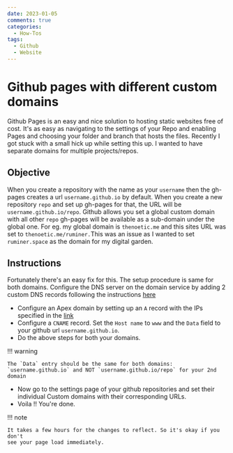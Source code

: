 ```yaml
---
date: 2023-01-05
comments: true
categories:
  - How-Tos
tags:
  - Github
  - Website
---
```


# Github pages with different custom domains

Github Pages is an easy and nice solution to hosting static websites free of cost.
It's as easy as navigating to the settings of your Repo and enabling Pages and
choosing your folder and branch that hosts the files. Recently I got stuck with a
small hick up while setting this up. I wanted to have separate domains for multiple
projects/repos.

## Objective
When you create a repository with the name as your `username` then the gh-pages
creates a url `username.github.io` by default. When you create a new repository
`repo` and set up gh-pages for that, the URL will be `username.github.io/repo`.
Github allows you set a global custom domain with all other `repo` gh-pages will
be available as a sub-domain under the global one. For eg. my global domain is
`thenoetic.me` and this sites URL was set to `thenoetic.me/ruminer.`This was an
issue as I wanted to set `ruminer.space` as the domain for my digital garden.

## Instructions
Fortunately there's an easy fix for this. The setup procedure is same for both
domains. Configure the DNS server on the domain service by adding 2 custom DNS
records following the instructions [here](https://docs.github.com/en/pages/configuring-a-custom-domain-for-your-github-pages-site/managing-a-custom-domain-for-your-github-pages-site)

- Configure an Apex domain by setting up an `A` record with the IPs specified in
  the [link](https://docs.github.com/en/pages/configuring-a-custom-domain-for-your-github-pages-site/managing-a-custom-domain-for-your-github-pages-site)
- Configure a `CNAME` record. Set the `Host name` to `www` and the `Data` field to
  your github url `username.github.io`.
- Do the above steps for both your domains.

!!! warning

    The `Data` entry should be the same for both domains:
    `username.github.io` and NOT `username.github.io/repo` for your 2nd domain

- Now go to the settings page of your github repositories and set their individual Custom domains with their corresponding URLs.
- Voila !! You're done.

!!! note

    It takes a few hours for the changes to reflect. So it's okay if you don't
    see your page load immediately.
